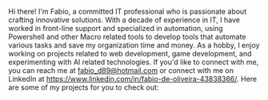 Hi there! I'm Fabio, a committed IT professional who is passionate about crafting innovative solutions. With a decade of experience in IT, I have worked in front-line support and specialized in automation, using Powershell and other Macro related tools to develop tools that automate various tasks and save my organization time and money. As a hobby, I enjoy working on projects related to web development, game development, and experimenting with AI related technologies. If you'd like to connect with me, you can reach me at fabio_d89@hotmail.com or connect with me on LinkedIn at https://www.linkedin.com/in/fabio-de-oliveira-43838366/.
Here are some of my projects for you to check out:
